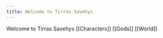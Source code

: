 ```yaml
---
title: Welcome to Tirras Savehys
---
```

Welcome to Tirras Savehys
[[Characters]]
[[Gods]]
[[World]]